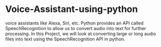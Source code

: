 # Voice-Assistant-using-python
voice assistants like Alexa, Siri, etc. Python provides an API called SpeechRecognition to allow us to convert audio into text for further processing. In this Project, we will look at converting large or long audio files into text using the SpeechRecognition API in python.
